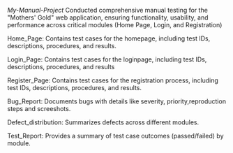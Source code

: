*My-Manual-Project*
Conducted comprehensive manual testing for the "Mothers' Gold" web application, ensuring functionality, usability, and performance across critical modules (Home Page, Login, and Registration)

Home_Page: Contains test cases for the homepage, including test IDs, descriptions, procedures, and results.

Login_Page: Contains test cases for the loginpage, including test IDs, descriptions, procedures, and results

Register_Page: Contains test cases for the registration process, including test IDs, descriptions, procedures, and results.

Bug_Report: Documents bugs with details like severity, priority,reproduction steps and screeshots.

Defect_distribution: Summarizes defects across different modules.

Test_Report: Provides a summary of test case outcomes (passed/failed) by module.
